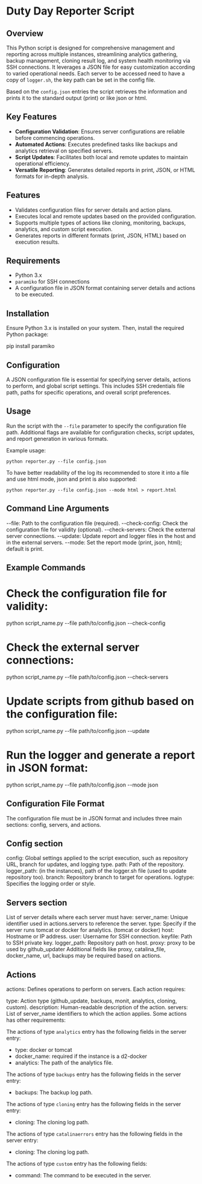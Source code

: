 # Duty Day Reporter Script

## Overview

This Python script is designed for comprehensive management and reporting across multiple instances, streamlining analytics gathering, backup management, cloning result log, and system health monitoring via SSH connections. It leverages a JSON file for easy customization according to varied operational needs.
Each server to be accessed need to have a copy of `logger.sh`, the key path can be set in the config file.

Based on the `config.json` entries the script retrieves the information and prints it to the standard output (print) or like json or html.

## Key Features

- **Configuration Validation**: Ensures server configurations are reliable before commencing operations.
- **Automated Actions**: Executes predefined tasks like backups and analytics retrieval on specified servers.
- **Script Updates**: Facilitates both local and remote updates to maintain operational efficiency.
- **Versatile Reporting**: Generates detailed reports in print, JSON, or HTML formats for in-depth analysis.

## Features

- Validates configuration files for server details and action plans.
- Executes local and remote updates based on the provided configuration.
- Supports multiple types of actions like cloning, monitoring, backups, analytics, and custom script execution.
- Generates reports in different formats (print, JSON, HTML) based on execution results.

## Requirements

- Python 3.x
- `paramiko` for SSH connections
- A configuration file in JSON format containing server details and actions to be executed.

## Installation

Ensure Python 3.x is installed on your system. Then, install the required Python package:

pip install paramiko

## Configuration

A JSON configuration file is essential for specifying server details, actions to perform, and global script settings. This includes SSH credentials file path, paths for specific operations, and overall script preferences.

## Usage

Run the script with the `--file` parameter to specify the configuration file path. Additional flags are available for configuration checks, script updates, and report generation in various formats.

Example usage:

```
python reporter.py --file config.json
```

To have better readability of the log its recommended to store it into a file and use html mode, json and print is also supported:

```
python reporter.py --file config.json --mode html > report.html
```

## Command Line Arguments

--file: Path to the configuration file (required).
--check-config: Check the configuration file for validity (optional).
--check-servers: Check the external server connections.
--update: Update report and logger files in the host and in the external servers.
--mode: Set the report mode (print, json, html); default is print.

## Example Commands

# Check the configuration file for validity:

python script_name.py --file path/to/config.json --check-config

# Check the external server connections:

python script_name.py --file path/to/config.json --check-servers

# Update scripts from github based on the configuration file:

python script_name.py --file path/to/config.json --update

# Run the logger and generate a report in JSON format:

python script_name.py --file path/to/config.json --mode json

## Configuration File Format

The configuration file must be in JSON format and includes three main sections: config, servers, and actions.

## Config section

config: Global settings applied to the script execution, such as repository URL, branch for updates, and logging type.
path: Path of the repository.
logger_path: (in the instances), path of the logger.sh file (used to update repository too).
branch: Repository branch to target for operations.
logtype: Specifies the logging order or style.

## Servers section

List of server details where each server must have:
server_name: Unique identifier used in actions.servers to reference the server.
type: Specify if the server runs tomcat or docker for analytics. (tomcat or docker)
host: Hostname or IP address.
user: Username for SSH connection.
keyfile: Path to SSH private key.
logger_path: Repository path on host.
proxy: proxy to be used by github_updater
Additional fields like proxy, catalina_file, docker_name, url, backups may be required based on actions.

## Actions

actions: Defines operations to perform on servers.
Each action requires:

type: Action type (github_update, backups, monit, analytics, cloning, custom).
description: Human-readable description of the action.
servers: List of server_name identifiers to which the action applies.
Some actions has other requirements:

The actions of type `analytics` entry has the following fields in the server entry:

- type: docker or tomcat
- docker_name: required if the instance is a d2-docker
- analytics: The path of the analytics file.

The actions of type `backups` entry has the following fields in the server entry:

- backups: The backup log path.

The actions of type `cloning` entry has the following fields in the server entry:

- cloning: The cloning log path.

The actions of type `catalinaerrors` entry has the following fields in the server entry:

- cloning: The cloning log path.

The actions of type `custom` entry has the following fields:

- command: The command to be executed in the server.

```

```
